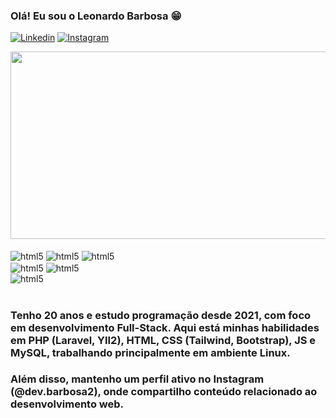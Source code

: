 ### Olá! Eu sou o Leonardo Barbosa 😁

[![Linkedin](https://img.shields.io/badge/LinkedIn-0077B5?style=for-the-badge&logo=linkedin&logoColor=white)](https://www.linkedin.com/in/leonardo-barbosa-a9639a21a/)
[![Instagram](https://img.shields.io/badge/Instagram-E4405F?style=for-the-badge&logo=instagram&logoColor=white)](https://www.instagram.com/dev.barbosa2/)


<div align="center">
  <img src="https://media.giphy.com/media/dWesBcTLavkZuG35MI/giphy.gif" width="600" height="300"/>
</div>

<div style="display: inline_block"><br/>
    <img align="center" alt="html5" src="https://img.shields.io/badge/HTML5-E34F26?style=for-the-badge&logo=html5&logoColor=white">
    <img align="center" alt="html5" src="https://img.shields.io/badge/CSS3-1572B6?style=for-the-badge&logo=css3&logoColor=white">
    <img align="center" alt="html5" src="https://img.shields.io/badge/Tailwind-00000F?style=for-the-badge&logo=tailwind&logoColor=white">
    <br/>
    <img align="center" alt="html5" src="https://img.shields.io/badge/PHP-777BB4?style=for-the-badge&logo=php&logoColor=white">
    <img align="center" alt="html5" src="https://img.shields.io/badge/Laravel-FF2D20?style=for-the-badge&logo=laravel&logoColor=white">
    <br/>
    <img align="center" alt="html5" src="https://img.shields.io/badge/MySQL-316192?style=for-the-badge&logo=mysql&logoColor=white">
    

</div><br/>

### Tenho 20 anos e estudo programação desde 2021, com foco em desenvolvimento Full-Stack. Aqui está minhas habilidades em PHP (Laravel, YII2), HTML, CSS (Tailwind, Bootstrap), JS e MySQL, trabalhando principalmente em ambiente Linux.

### Além disso, mantenho um perfil ativo no Instagram (@dev.barbosa2), onde compartilho conteúdo relacionado ao desenvolvimento web.
   
    
